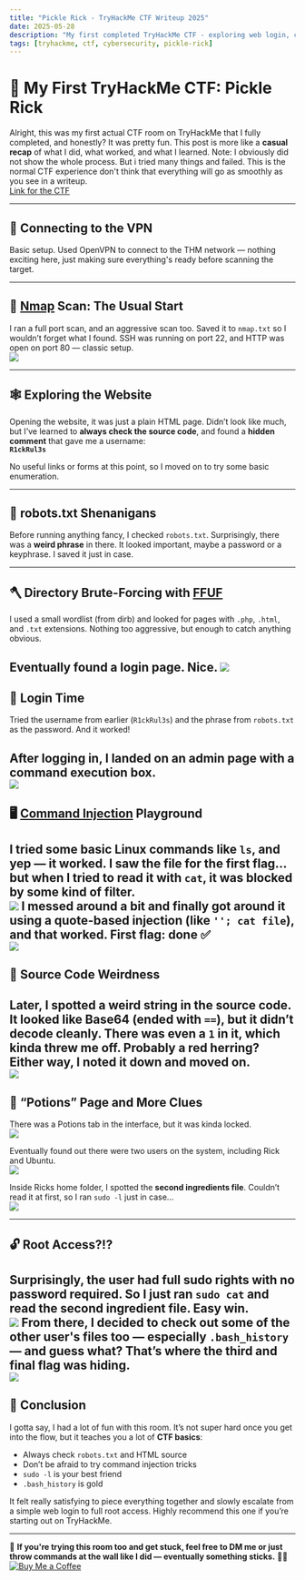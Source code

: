 ```yaml
---
title: "Pickle Rick - TryHackMe CTF Writeup 2025"
date: 2025-05-28
description: "My first completed TryHackMe CTF - exploring web login, command injection, and privilege escalation."
tags: [tryhackme, ctf, cybersecurity, pickle-rick]
---
```


# 🧠 My First TryHackMe CTF: Pickle Rick

Alright, this was my first actual CTF room on TryHackMe that I fully completed, and honestly? It was pretty fun. This post is more like a **casual recap** of what I did, what worked, and what I learned. 
Note: I obviously did not show the whole process. But i tried many things and failed. This is the normal CTF experience don't think that everything will go as smoothly as you see in a writeup.  
[Link for the CTF](https://tryhackme.com/room/picklerick)

---

## 🔌 Connecting to the VPN

Basic setup. Used OpenVPN to connect to the THM network — nothing exciting here, just making sure everything's ready before scanning the target.

---

## 🔎 [Nmap](https://nmap.org/docs.html) Scan: The Usual Start

I ran a full port scan, and an aggressive scan too. Saved it to `nmap.txt` so I wouldn’t forget what I found. SSH was running on port 22, and HTTP was open on port 80 — classic setup.  
![](/assets/img/pickle-rick/nmap.png)

---

## 🕸️ Exploring the Website

Opening the website, it was just a plain HTML page. Didn’t look like much, but I’ve learned to **always check the source code**, and  found a **hidden comment** that gave me a username:  
**`R1ckRul3s`**

No useful links or forms at this point, so I moved on to try some basic enumeration.

---

## 🤖 robots.txt Shenanigans

Before running anything fancy, I checked `robots.txt`. Surprisingly, there was a **weird phrase** in there.
It looked important, maybe a password or a keyphrase. I saved it just in case.

---

## 🪓 Directory Brute-Forcing with [FFUF](https://github.com/ffuf/ffuf)

I used a small wordlist (from dirb) and looked for pages with `.php`, `.html`, and `.txt` extensions. Nothing too aggressive, but enough to catch anything obvious.

Eventually found a **login page**. Nice.
![](/assets/img/pickle-rick/ffuf-dir.png)
---

## 🔐 Login Time

Tried the username from earlier (`R1ckRul3s`) and the phrase from `robots.txt` as the password. And it worked!  

After logging in, I landed on an admin page with a **command execution box**.  
![](/assets/img/pickle-rick/command-page.png)
---

## 🖥️ [Command Injection](https://owasp.org/www-community/attacks/Command_Injection) Playground

I tried some basic Linux commands like `ls`, and yep — it worked. I saw the file for the first flag... but when I tried to read it with `cat`, it was blocked by some kind of filter.  
![](/assets/img/pickle-rick/filter.png)
I messed around a bit and finally got around it using a **quote-based injection** (like `''; cat file`), and that worked. First flag: done ✅  
![](/assets/img/pickle-rick/bypass.png)
---

## 🧪 Source Code Weirdness

Later, I spotted a weird string in the source code. It looked like Base64 (ended with `==`), but it didn’t decode cleanly. There was even a `1` in it, which kinda threw me off. Probably a red herring? Either way, I noted it down and moved on.  
![](/assets/img/pickle-rick/binary.png)
---

## 🧬 “Potions” Page and More Clues

There was a Potions tab in the interface, but it was kinda locked.  
![](/assets/img/not-allowed.png)

Eventually found out there were two users on the system, including Rick and Ubuntu.  
![](/assets/img/users.png)

Inside Ricks home folder, I spotted the **second ingredients file**. Couldn’t read it at first, so I ran `sudo -l` just in case…  
![](/assets/img/sudo.png)

---

## 🔓 Root Access?!?

Surprisingly, the user had **full sudo rights** with no password required. So I just ran `sudo cat` and read the second ingredient file. Easy win.  
![](/assets/img/pickle-rick/sudo-cat.png)
From there, I decided to check out some of the other user's files too — especially `.bash_history` — and guess what? That’s where the **third and final flag** was hiding.  
![](/assets/img/pickle-rick/history.png)
---

## 🎉 Conclusion

I gotta say, I had a lot of fun with this room. It’s not super hard once you get into the flow, but it teaches you a lot of **CTF basics**:

- Always check `robots.txt` and HTML source
- Don’t be afraid to try command injection tricks
- `sudo -l` is your best friend
- `.bash_history` is gold

It felt really satisfying to piece everything together and slowly escalate from a simple web login to full root access. Highly recommend this one if you’re starting out on TryHackMe.

---

💬 **If you're trying this room too and get stuck, feel free to DM me or just throw commands at the wall like I did — eventually something sticks.** 🧠🔥  
[![Buy Me a Coffee](https://ko-fi.com/img/githubbutton_sm.svg)](https://ko-fi.com/zew0z)
